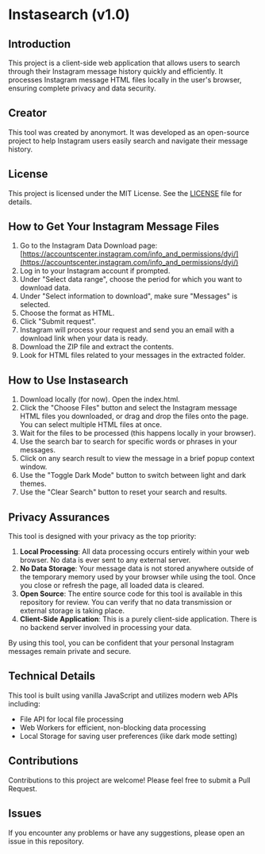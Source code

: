 # Instasearch (v1.0)

## Introduction
This project is a client-side web application that allows users to search through their Instagram message history quickly and efficiently. It processes Instagram message HTML files locally in the user's browser, ensuring complete privacy and data security.

## Creator
This tool was created by anonymort. It was developed as an open-source project to help Instagram users easily search and navigate their message history.

## License
This project is licensed under the MIT License. See the [LICENSE](LICENSE) file for details.

## How to Get Your Instagram Message Files
1. Go to the Instagram Data Download page: [https://accountscenter.instagram.com/info_and_permissions/dyi/](https://accountscenter.instagram.com/info_and_permissions/dyi/)
2. Log in to your Instagram account if prompted.
3. Under "Select data range", choose the period for which you want to download data.
4. Under "Select information to download", make sure "Messages" is selected.
5. Choose the format as HTML.
6. Click "Submit request".
7. Instagram will process your request and send you an email with a download link when your data is ready.
8. Download the ZIP file and extract the contents.
9. Look for HTML files related to your messages in the extracted folder.

## How to Use Instasearch
1. Download locally (for now). Open the index.html.
2. Click the "Choose Files" button and select the Instagram message HTML files you downloaded, or drag and drop the files onto the page. You can select multiple HTML files at once.
3. Wait for the files to be processed (this happens locally in your browser).
4. Use the search bar to search for specific words or phrases in your messages.
5. Click on any search result to view the message in a brief popup context window.
6. Use the "Toggle Dark Mode" button to switch between light and dark themes.
7. Use the "Clear Search" button to reset your search and results.

## Privacy Assurances
This tool is designed with your privacy as the top priority:

1. **Local Processing**: All data processing occurs entirely within your web browser. No data is ever sent to any external server.
2. **No Data Storage**: Your message data is not stored anywhere outside of the temporary memory used by your browser while using the tool. Once you close or refresh the page, all loaded data is cleared.
3. **Open Source**: The entire source code for this tool is available in this repository for review. You can verify that no data transmission or external storage is taking place.
4. **Client-Side Application**: This is a purely client-side application. There is no backend server involved in processing your data.

By using this tool, you can be confident that your personal Instagram messages remain private and secure.

## Technical Details
This tool is built using vanilla JavaScript and utilizes modern web APIs including:
- File API for local file processing
- Web Workers for efficient, non-blocking data processing
- Local Storage for saving user preferences (like dark mode setting)

## Contributions
Contributions to this project are welcome! Please feel free to submit a Pull Request.

## Issues
If you encounter any problems or have any suggestions, please open an issue in this repository.
